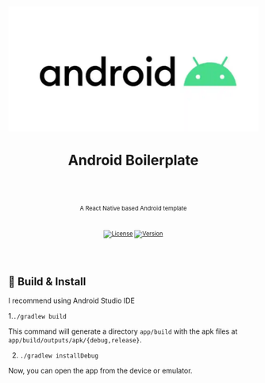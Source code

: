 <div align="center">
  <h1>
    <br/>
    <img src=".github/images/android.webp"/>
    <br />
    <br />
    Android Boilerplate
    <br />
    <br />
  </h1>
  <sup>
    <br />
   A React Native based Android template</em>
    <br />
    <br />
    
   [![License](https://img.shields.io/badge/-MIT-red.svg?longCache=true&style=for-the-badge)](https://github.com/morellexf26/electron-frameworkless/blob/main/LICENSE)
   [![Version](https://img.shields.io/github/v/tag/morellexf26/android-boilerplate?label=%20&style=for-the-badge)](https://github.com/morellexf26/android-boilerplate/releases)
  </sup>
  <br />
</div>

<br>
<br>

## 🤖 Build & Install

I recommend using Android Studio IDE

1.`./gradlew build`

This command will generate a directory `app/build` with the apk files at `app/build/outputs/apk/{debug,release}`.

2. `./gradlew installDebug`

Now, you can open the app from the device or emulator.
